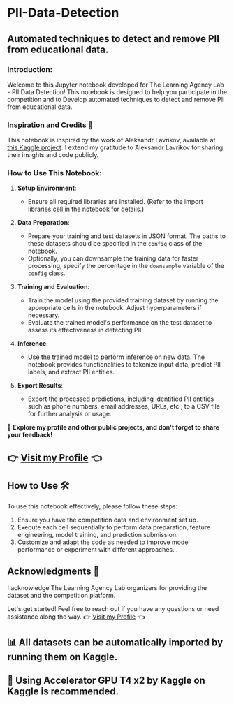 # PII-Data-Detection
## Automated techniques to detect and remove PII from educational data.

### Introduction:
Welcome to this Jupyter notebook developed for The Learning Agency Lab - PII Data Detection! This notebook is designed to help you participate in the competition and to Develop automated techniques to detect and remove PII from educational data.



### Inspiration and Credits 🙌
This notebook is inspired by the work of Aleksandr Lavrikov, available at [this Kaggle project](https://www.kaggle.com/code/lavrikovav/0-968-to-onnx-30-200-speedup-pii-inference). I extend my gratitude to Aleksandr Lavrikov for sharing their insights and code publicly.


### How to Use This Notebook:
1. **Setup Environment**:
   - Ensure all required libraries are installed. (Refer to the import libraries cell in the notebook for details.)
   
2. **Data Preparation**:
   - Prepare your training and test datasets in JSON format. The paths to these datasets should be specified in the `config` class of the notebook.
   - Optionally, you can downsample the training data for faster processing, specify the percentage in the `downsample` variable of the `config` class.
   
3. **Training and Evaluation**:
   - Train the model using the provided training dataset by running the appropriate cells in the notebook. Adjust hyperparameters if necessary.
   - Evaluate the trained model's performance on the test dataset to assess its effectiveness in detecting PII.

4. **Inference**:
   - Use the trained model to perform inference on new data. The notebook provides functionalities to tokenize input data, predict PII labels, and extract PII entities.

5. **Export Results**:
   - Export the processed predictions, including identified PII entities such as phone numbers, email addresses, URLs, etc., to a CSV file for further analysis or usage.

**🌟 Explore my profile and other public projects, and don't forget to share your feedback!**

## 👉 [Visit my Profile]( https://www.kaggle.com/code/zulqarnainalipk) 👈

## How to Use 🛠️
To use this notebook effectively, please follow these steps:
1. Ensure you have the competition data and environment set up.
2. Execute each cell sequentially to perform data preparation, feature engineering, model training, and prediction submission.
3. Customize and adapt the code as needed to improve model performance or experiment with different approaches.
.

## Acknowledgments 🙏
I acknowledge The Learning Agency Lab organizers for providing the dataset and the competition platform.

Let's get started! Feel free to reach out if you have any questions or need assistance along the way.
👉 [Visit my Profile](https://www.kaggle.com/zulqarnainalipk) 👈


## 📊 All datasets can be automatically imported by running them on Kaggle.
## 🚀 Using Accelerator GPU T4 x2 by Kaggle on Kaggle is recommended.
